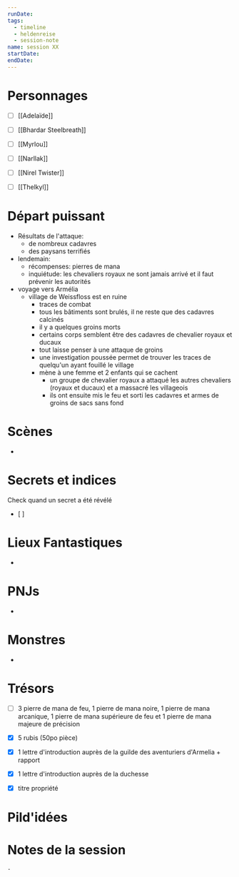```yaml
---
runDate: 
tags:
  - timeline
  - heldenreise
  - session-note
name: session XX
startDate: 
endDate:
---
```



# Personnages
- [ ] [[Adelaïde]]
- [ ] [[Bhardar Steelbreath]]
- [ ] [[Myrlou]]
- [ ] [[Narllak]]
- [ ] [[Nirel Twister]]
- [ ] [[Thelkyl]]



# Départ puissant
- Résultats de l'attaque:
	- de nombreux cadavres
	- des paysans terrifiés
- lendemain:
	- récompenses: pierres de mana 
	- inquiétude: les chevaliers royaux ne sont jamais arrivé et il faut prévenir les autorités
- voyage vers Armélia
	- village de Weissfloss est en ruine
		- traces de combat
		- tous les bâtiments sont brulés, il ne reste que des cadavres calcinés
		- il y a quelques groins morts
		- certains corps semblent être des cadavres de chevalier royaux et ducaux
		- tout laisse penser à une attaque de groins
		- une investigation poussée permet de trouver les traces de quelqu'un ayant fouillé le village
		- mène à une femme et 2 enfants qui se cachent
			- un groupe de chevalier royaux a attaqué les autres chevaliers (royaux et ducaux) et a massacré les villageois
			- ils ont ensuite mis le feu et sorti les cadavres et armes de groins de sacs sans fond


# Scènes
- 

# Secrets et indices
Check quand un secret a été révélé
- [ ] 

# Lieux Fantastiques
- 

# PNJs
- 

# Monstres
- 

# Trésors
- [ ] 3 pierre de mana de feu, 1 pierre de mana noire, 1 pierre de mana arcanique, 1 pierre de mana supérieure de feu et 1 pierre de mana majeure de précision
- [x] 5 rubis (50po pièce)
- [x] 1 lettre d'introduction auprès de la guilde des aventuriers d'Armelia + rapport
- [x] 1 lettre d'introduction auprès de la duchesse
- [x] titre propriété


# Pild'idées
> 

# Notes de la session

```
- 
```
